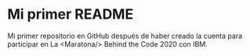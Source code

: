 # Mi primer README
Mi primer repositorio en GitHub después de haber creado la cuenta para participar en La &lt;Maratona/> Behind the Code 2020 con IBM.
